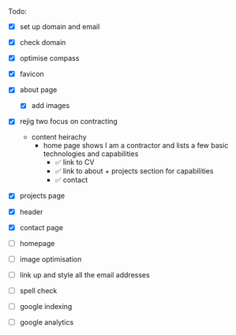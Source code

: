Todo:

- [X] set up domain and email
- [X] check domain
- [X] optimise compass
- [X] favicon
- [X] about page
  - [X] add images
- [X] rejig two focus on contracting
  - content heirachy
    - home page shows I am a contractor and lists a few basic technologies and capabilities
      - ✅ link to CV
      - ✅ link to about + projects section for capabilities
      - ✅ contact
- [X] projects page
- [X] header
- [X] contact page
- [ ] homepage
- [ ] image optimisation
- [ ] link up and style all the email addresses
- [ ] spell check
- [ ] google indexing
- [ ] google analytics

